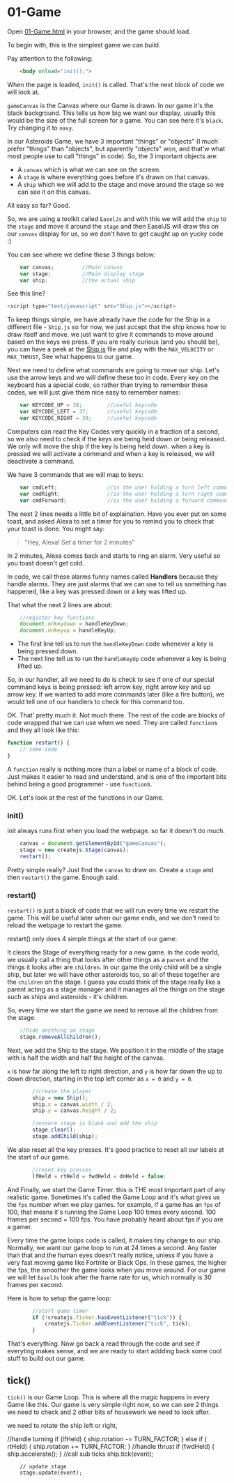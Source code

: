 # 01-Game

Open  [01-Game.html](01-Game.html) in your browser, and the game should load.

To begin with, this is the simplest game we can build.

Pay attention to the following:
```html
	<body onload="init();">
```

When the page is loaded, `init()` is called. That's the next block of code we will look at.

`gameCanvas` is the Canvas where our Game is drawn. In our game it's the black background. This tells us how big we want our display, usually this would be the size of the full screen for a game. You can see here it's `black`. Try changing it to `navy`.

In our Asteroids Game, we have 3 important "things"  or "objects" (I much prefer "things" than "objects", but aparently "objects" won, and that'w what most people use to call "things" in code). So, the 3 important objects are: 

* A `canvas` which is what we can see on the screen.
* A `stage` is where everything goes before it's drawn on that canvas. 
* A `ship` which we will add to the stage and move around the stage so we can see it on this canvas. 

All easy so far? Good.

So, we are using a toolkit called  `EaselJs` and with this we will add the `ship` to the `stage` and move it around the `stage` and then EaselJS will draw this on our `canvas` display for us, so we don't have to get caught up on yucky code  :)


You can see where we define these 3 things below:
```js
	var canvas;			//Main canvas
	var stage;			//Main display stage
	var ship;			//the actual ship
```


See this line?
```js
<script type="text/javascript" src="Ship.js"></script>
```
To keep things simple, we have already have the code for the Ship in a different file - `Ship.js` so for now, we just accept that the ship knows how to draw itself and move. we just want to give it commands to move around based on the keys we press. If you are really curious (and  you should be), you can have a peek at the [Ship.js](Ship.js) file and play with the `MAX_VELOCITY` or `MAX_THRUST`, See what happens to our game.

Next we need to define what commands are going to move our ship. Let's use the arrow keys and we will define these too in code. Every key on the keyboard has a special code, so rather than trying to remember these codes, we will just give them nice easy to remember names:

```js
	var KEYCODE_UP = 38;		//useful keycode
	var KEYCODE_LEFT = 37;		//useful keycode
	var KEYCODE_RIGHT = 39;		//useful keycode
```

Computers can read the Key Codes very quickly in a fraction of a second, so we also need to check if the keys are being held down or being released.  We only will move the ship if the key is being held down. when a key is pressed we will activate a command and when a key is released, we will deactivate a command. 

We have 3 commands that we will map to keys:

```js
	var cmdLeft;				//is the user holding a turn left command
	var cmdRight;				//is the user holding a turn right command
	var cmdForward;			    //is the user holding a forward command
```

The next 2 lines needs a little bit of explaination. Have you ever put on some toast, and asked Alexa to set a timer for you to remind you to check that your toast is done. You might say:

>"Hey, Alexa! Set a timer for 2 minutes"

In 2 minutes, Alexa comes back and starts to ring an alarm. Very useful so you toast doesn't get cold.

In code, we call these alarms funny names called **Handlers** because they handle alarms. They are just alarms that we can use to tell us something has happened, like a key was pressed down or a key was lifted up.

That what the next 2 lines are about:

```js
    //register key functions
	document.onkeydown = handleKeyDown;
	document.onkeyup = handleKeyUp;
```

* The first line tell us to run the `handleKeyDown` code whenever a key is being pressed down.
* The  next line tell us to run the `handleKeyUp` code whenever a key is being lifted up.

So, in our handler, all we need to do is check to see if one of our special command keys is being pressed: left arrow key, right arrow key and up arrow key. If we wanted to add more commands later (like a fire button), we would tell one of our handlers to check for this command too.

OK. That' pretty much it. Not much there. The rest of the code are blocks of code wrapped that we can use when we need. They are called `function`s and they all look like this:

```js
function restart() {
    // some code
}
```

A `function` really is nothing more than a label or name of a block of code. Just makes it easier to read and understand, and is one of the important bits behind being a good programmer - use `function`s.

OK. Let's look at the rest of the functions in our Game.

### init()

init always runs first when you load the webpage. so far it doesn't do much.

```js
    canvas = document.getElementById("gameCanvas");
	stage = new createjs.Stage(canvas);
    restart();
```
Pretty simple really? Just find the `canvas` to draw on. Create a `stage` and then `restart()` the game. Enough said.

### restart()

`restart()` is just a block of code that we will run every time we restart the game. This will be useful later when our game ends, and we don't need to reload the webpage to restart the game.

restart() only does 4 simple things at the start of our game: 

It clears the Stage of everything ready for a new game. In the code world, we usually call a thing that looks after other things as a `parent` and the things it looks after are `children`. In our game the only child will be a single ship, but later we will have other asteroids too, so all of these together are the `children` on the stage. I guess you could think of the stage really like a parent acting as a stage manager and it manages all the things on the stage such as ships and asteroids - it's children.

So, every time we start the game we need to remove all the children from the stage.

```js
	//hide anything on stage 
	stage.removeAllChildren();
```

Next, we add the Ship to the stage. We position it in the middle of the stage with is half the width and half the height of the canvas. 

`x` is how far along the left to right direction, and `y` is how far down the up to down direction, starting in the top left corner as `x = 0` and  `y = 0`.

```js
		//create the player
		ship = new Ship();
		ship.x = canvas.width / 2;
		ship.y = canvas.height / 2;

		//ensure stage is blank and add the ship
		stage.clear();
		stage.addChild(ship);
```
We also reset all the key presses. It's good practice to reset all our labels at the start of our game.

```js
		//reset key presses
		lfHeld = rtHeld = fwdHeld = dnHeld = false;
```
And Finally, we start the Game Timer. this is THE most important part of any realistic game. Sonetimes it's called the Game Loop and it's what gives us the `fps` number when we play games. for example, if a game has an `fps` of 100, that means it's running the Game Loop 100 times every second. 100 frames per second = 100 fps. You have probably heard about fps if you are a gamer. 

Every time the game loops code is called, it makes tiny change to our ship. Normally, we want our game loop to run at 24 times a second. Any faster than that and the human eyes doesn't really notice, unless if you have a very fast moving game like Fortnite or Black Ops. In these games, the higher the fps, the smoother the game looks when you move around. For our game we will let `EaselJs` look after the frame rate for us, which normally is 30 frames per second.

Here is how to setup the game loop:

```js
		//start game timer
		if (!createjs.Ticker.hasEventListener("tick")) {
			createjs.Ticker.addEventListener("tick", tick);
		}
```

That's everything. Now go back a read through the code and see if
everyting makes sense, and we are ready to start addding back some cool stuff to build out our game.


## tick()

`tick()` is our Game Loop. This is where all the magic happens in every Game like this. Our game is very simple right now, so we can see 2 things we need to check and 2 other bits of housework we need to look after.

 we need to rotate the ship left or right, 

//handle turning
		if (lfHeld) {
			ship.rotation -= TURN_FACTOR;
		} else if ( rtHeld) {
			ship.rotation += TURN_FACTOR;
		}
		//handle thrust
		if (fwdHeld) {
			ship.accelerate();
		}
		//call sub ticks
		ship.tick(event);
		
		// update stage
		stage.update(event);
